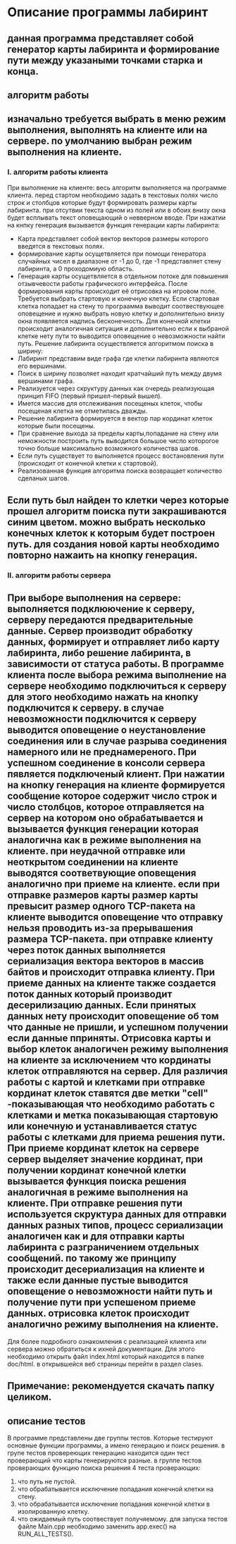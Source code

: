 # Описание программы лабиринт
 данная программа представляет собой  генератор карты лабиринта и формирование пути  между указаными точками старка и конца.
 ---
## алгоритм работы
изначально требуется выбрать в меню режим выполнения, выполнять на клиенте или на сервере. 
по умолчанию выбран режим выполнения на клиенте.
---
  ### I. алгоритм работы клиента
  При выполнение на клиенте: весь алгоритм выполняется на программе клиента.
  перед стартом необходимо задать в текстовых полях  число строк и столбцов  которые будут формировать размеры карты лабиринта.
  при отсутвии текста одном из полей или в обоих внизу окна будет всплывать текст оповещающий о невверном вводе.
  При нажатии на кнпку генерация вызывается функция генерации карты лабиринта:
   - Карта представляет собой вектор векторов размеры которого введятся  в текстовых полях.
   - формирование карты осущетвляется при помощи генератора случайных чисел в диапазоне от -1 до 0, где -1 представляет стену лабиринта, а 0 проходомиую область.
   - Генерация карты осущетвляется в отдельном потоке для повышения отзывчевости работы графического интерфейса.
    <!-- end of the list -->
  После формирования карты происходит её отрисовка на игровом поле.
  Требуется выбрать стартовую и конечную клетку.
  Если стартовая клетка попадает на стену то програамма выводит соотвествующее оповещение и нужно выбрать новую клетку и дополнительно внизу окна появляется надпись бесконечность.
  Для конечной клетки происходит аналогичная ситуация и дополнительно если к выбраной клетке нету пути то выводится оповещение о невозможности найти путь.
  Решение лабиринта осуществляется алгоритмом поиска в ширину:
   - Лабиринт представим виде графа где клетки лабиринта являются его вершинами.
   - Поиск в ширину позволяет находит кратчайший путь между двумя вершинами графа.
   - Реализуется через скруктуру данных как очередь реализующая принцип FIFO (первый пришел-первый вышел).
   - Имется массив для отслеживания посещеных клеток, чтобы посещеная клетка не отметилась дважды.
   - Решение лабиринта формируется в вектор пар кординат клеток которые были посещены.
   - При сравнение выхода за пределы карты,попадание на стену или неможности построить путь выводится большое число которогое точно больше максимально возможного количества шагов.
   - Если путь существует то выполняется процесс востановления пути (происходит от конечной клетки к стартовой).
   - Реализованная функция алгоритма поиска возвращает количество сделаных шагов.
   <!-- end of the list -->
  Если путь был найден то клетки через которые прошел алгоритм поиска пути закрашиваются синим цветом.
  можно выбрать несколько конечных клеток к которым будет построен путь.
  для создания новой карты необходимо повторно нажаить на кнопку генерация. 
---
   ### II. алгоритм работы сервера
При выборе выполнения на сервере: выполняется подклюючение к серверу, серверу передаются предварительные данные. 
Сервер производит обработку данных, формирует и отправляет  либо карту лабиринта, либо решение лабиринта, в зависимости от статуса работы.
В программе клиента после выбора режима выполнение на сервере необходимо подключиться к серверу для этого необходимо нажать на кнопку подключится к серверу.
в случае невозможности подключится к серверу выводится оповещение о неустановление соединения или в случае разрыва соединения намерного или не преднамереного.
При успешном соединение в консоли сервера пявляется подключеный клиент.
При нажатии на кнопку генерация на клиенте формируется сообщение которое содержит число строк и число столбцов, которое отправляется на сервер на котором оно обрабатывается и вызывается функция генерации которая аналогична как в режиме выполнения на клиенте.
при неудачной отправке или неоткрытом соединении на клиенте выводятся соответвующие оповещения аналогично при приеме на клиенте.
если при отправке размеров карты размер карты превысит размер одного TCP-пакета на клиенте выводится оповещение что отправку нельзя проводить из-за прерывашения размера TCP-пакета.
при отправке клиенту через поток данных выполняется сериализация вектора векторов в массив байтов и происходит отправка клиенту.
При приеме данных на клиенте также создается поток данных который производит десерилизацию данных.
Если принятых данных нету происходит оповещение об том что данные не пришли, и успешном получении если данные пприняты.
Отрисовка карты и выбор клеток аналогичен режиму выполнения на клиенте за исключением что кординаты клеток отправляются на сервер.
Для различия работы с картой и клетками при отправке  кординат клеток ставятся две метки "cell" -показывающая что необходимо работать с клетками и метка показывающая стартовую или конечную и устанавливается статус работы с клетками для приема решения пути.
При приеме кординат клеток на сервере сервер выделяет значение кординат, при получении кординат конечной клетки вызывается функция поиска решения аналогичная в режиме выполнения на клиенте.
При отправке решения пути используется скруктура данных для отправки данных разных типов, процесс сериализации аналогичен как и для отправки карты лабиринта с разграничением отдельных сообщений.
по такому же принципу происходит десериализация на клиенте и также если данные пустые выводится оповещение о невозможности найти путь и получение пути  при  успешеном приеме данных.
отрисовка клеток происходит аналогично режиму выполнения на клиенте.
---
Для более подробного ознакомления с реализацией клиента или сервера можно обратиться к ихней документации. Для этого необходимо открыть файл index.html который находится в папке doc/html. в открывшейся веб страницы перейти в раздел clases.

Примечание: рекомендуется скачать папку целиком.
---
## описание тестов
В программе представлены две группы тестов.
Которые тестируют основные функции программы, а имено генерацию и поиск решения.
в групе тестов провереющих генерацию находится один тест проверающий что карты генерируются разные.
в группе тестов проверающих функцию поиска решения 4 теста проверающих:
 1. что путь не пустой.
 2. что обрабатывается исключение попадания конечной клетки на стену.
 3. что обрабатывается исключение попадания конечной клетки в изолированную клетку.
 4. что ожидаемый путь соотвествует получяемому.
для запуска тестов файле Main.cpp необходимо заменить app.exec() на RUN_ALL_TESTS().







